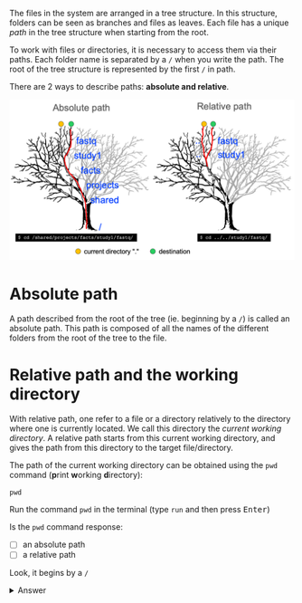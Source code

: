 
The files in the system are arranged in a tree structure. 
In this structure, folders can be seen as branches and files as leaves. 
Each file has a unique *path* in the tree structure when starting from the root. 

To work with files or directories, it is necessary to access them via their paths. 
Each folder name is separated by a `/` when you write the path. 
The root of the tree structure is represented by the first `/` in path.

There are 2 ways to describe paths: **absolute and relative**. 

![absolute and relative paths](./assets/absolute_and_relative_paths.png)

# Absolute path

A path described from the root of the tree (ie. beginning by a `/`) is called an absolute path.
This path is composed of all the names of the different folders from the root of the tree to the file. 

# Relative path and the working directory

With relative path, one refer to a file or a directory relatively to the directory where one is currently located. 
We call this directory the *current working directory*. 
A relative path starts from this current working directory, and gives the path from this directory to the target file/directory.

The path of the current working directory can be obtained using the `pwd` command (**p**rint **w**orking **d**irectory): 

```
pwd
```

Run the command `pwd` in the terminal (type `run` and then press <kbd>Enter</kbd>)

Is the `pwd` command response:

- [ ] an absolute path
- [ ] a relative path

Look, it begins by a `/`

<details>
<summary>Answer</summary>

You should obtain `/root` or something similare. <br />
This path starts by a `/` meaning it is an absolute path.

</details>

